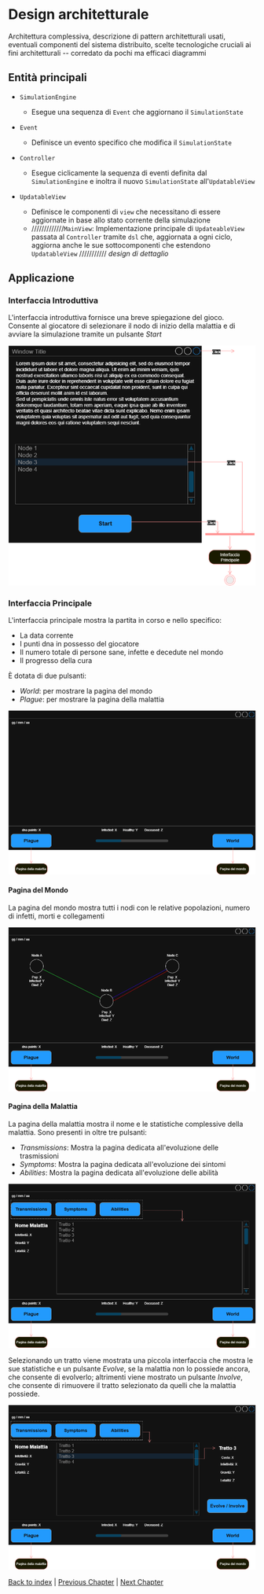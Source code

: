 # Design architetturale
Architettura complessiva, 
descrizione di pattern architetturali usati, 
eventuali componenti del sistema distribuito,
scelte tecnologiche cruciali ai fini architetturali -- corredato da pochi ma efficaci diagrammi

## Entità principali

- `SimulationEngine`
  - Esegue una sequenza di `Event` che aggiornano il `SimulationState`

- `Event`
  - Definisce un evento specifico che modifica il `SimulationState`  

- `Controller`
  - Esegue ciclicamente la sequenza di eventi definita dal `SimulationEngine` e inoltra il nuovo
  `SimulationState` all'`UpdatableView`

- `UpdatableView`
  - Definisce le componenti di `view` che necessitano di essere aggiornate in base
  allo stato corrente della simulazione  
  - /////////////`MainView`: Implementazione principale di `UpdateableView` passata al `Controller`
  tramite `dsl` che, aggiornata a ogni ciclo, aggiorna anche le sue sottocomponenti che
  estendono `UpdatableView` /////////// *design di dettaglio*

## Applicazione
### Interfaccia Introduttiva
L'interfaccia introduttiva fornisce una breve spiegazione del gioco.
Consente al giocatore di selezionare il nodo di inizio della malattia e di avviare
la simulazione tramite un pulsante *Start*

<img src="IntroPopup.drawio.png" alt="drawing" style="max-height:600px;"/>

### Interfaccia Principale
L'interfaccia principale mostra la partita in corso e nello specifico:
- La data corrente
- I punti dna in possesso del giocatore
- Il numero totale di persone sane, infette e decedute nel mondo
- Il progresso della cura

È dotata di due pulsanti:
- *World*: per mostrare la pagina del mondo 
- *Plague*: per mostrare la pagina della malattia

<img src="MainPage.drawio.png" alt="drawing" style="max-height:600px;"/>


#### Pagina del Mondo
La pagina del mondo mostra tutti i nodi con le relative popolazioni, numero di infetti,
morti e collegamenti

<img src="WorldPage.drawio.png" alt="drawing" style="max-height:600px;"/>

#### Pagina della Malattia
La pagina della malattia mostra il nome e le statistiche complessive della malattia.
Sono presenti in oltre tre pulsanti:
- *Transmissions*: Mostra la pagina dedicata all'evoluzione delle trasmissioni
- *Symptoms*: Mostra la pagina dedicata all'evoluzione dei sintomi
- *Abilities*: Mostra la pagina dedicata all'evoluzione delle abilità

<img src="PlagueView.drawio.png" alt="drawing" style="max-height:600px;"/>

Selezionando un tratto viene mostrata una piccola interfaccia che mostra le sue statistiche
e un pulsante *Evolve*, se la malattia non lo possiede ancora, che
consente di evolverlo; altrimenti viene mostrato un pulsante *Involve*,
che consente di rimuovere il tratto selezionato da quelli che la malattia possiede.

<img src="TraitDetail.drawio.png" alt="drawing" style="max-height:600px;"/>


[Back to index](../index.md) |
[Previous Chapter](../2-requirement-specification/req.md) |
[Next Chapter](../4-detailed-design/design.md)